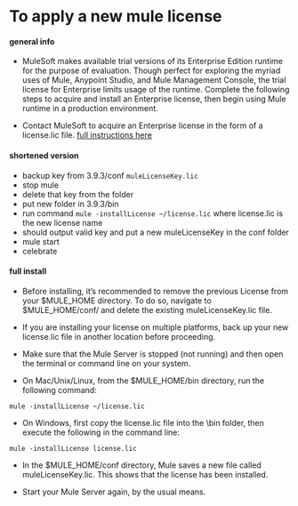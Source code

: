# To apply a new mule license
#### general info
- MuleSoft makes available trial versions of its Enterprise Edition runtime for the purpose of evaluation. Though perfect for exploring the myriad uses of Mule, Anypoint Studio, and Mule Management Console, the trial license for Enterprise limits usage of the runtime. Complete the following steps to acquire and install an Enterprise license, then begin using Mule runtime in a production environment.

- Contact MuleSoft to acquire an Enterprise license in the form of a license.lic file.
[full instructions here](https://docs.mulesoft.com/mule-runtime/3.9/installing-an-enterprise-license)

#### shortened version
- backup key from 3.9.3/conf `muleLicenseKey.lic`
- stop mule
- delete that key from the folder
- put new folder in 3.9.3/bin
- run command `mule -installLicense ~/license.lic` where license.lic is the new license name
- should output valid key and put a new muleLicenseKey in the conf folder 
- mule start
- celebrate

#### full install

- Before installing, it’s recommended to remove the previous License from your $MULE_HOME directory. To do so, navigate to $MULE_HOME/conf/ and delete the existing muleLicenseKey.lic file.

- If you are installing your license on multiple platforms, back up your new license.lic file in another location before proceeding.

- Make sure that the Mule Server is stopped (not running) and then open the terminal or command line on your system.

- On Mac/Unix/Linux, from the $MULE_HOME/bin directory, run the following command:

`mule -installLicense ~/license.lic`

- On Windows, first copy the license.lic file into the \bin folder, then execute the following in the command line:

`mule -installLicense license.lic `

- In the $MULE_HOME/conf directory, Mule saves a new file called muleLicenseKey.lic. This shows that the license has been installed.

- Start your Mule Server again, by the usual means.

